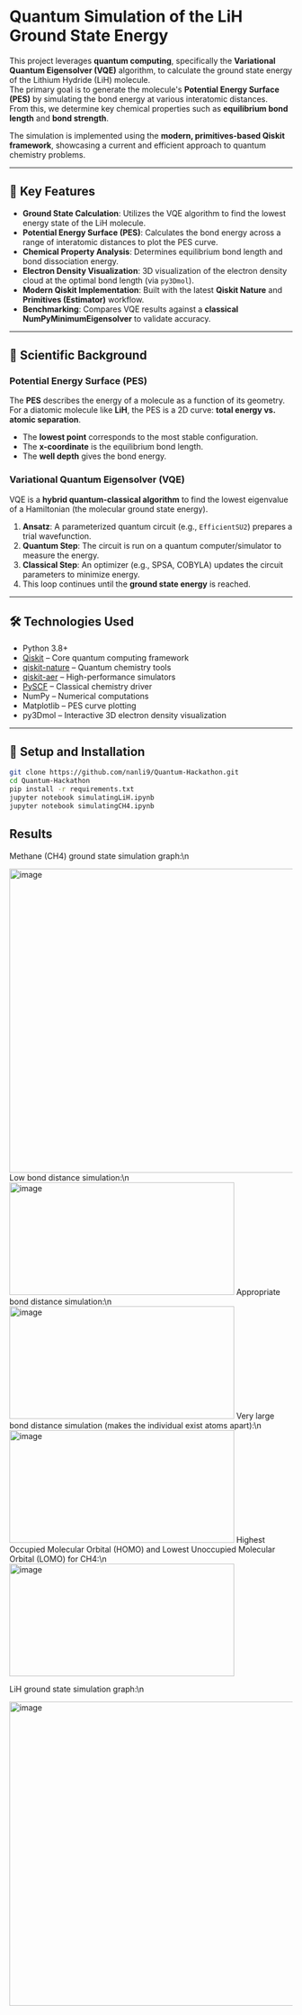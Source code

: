 # Quantum Simulation of the LiH Ground State Energy

This project leverages **quantum computing**, specifically the **Variational Quantum Eigensolver (VQE)** algorithm, to calculate the ground state energy of the Lithium Hydride (LiH) molecule.  
The primary goal is to generate the molecule's **Potential Energy Surface (PES)** by simulating the bond energy at various interatomic distances.  
From this, we determine key chemical properties such as **equilibrium bond length** and **bond strength**.

The simulation is implemented using the **modern, primitives-based Qiskit framework**, showcasing a current and efficient approach to quantum chemistry problems.

---

## 🔬 Key Features
- **Ground State Calculation**: Utilizes the VQE algorithm to find the lowest energy state of the LiH molecule.  
- **Potential Energy Surface (PES)**: Calculates the bond energy across a range of interatomic distances to plot the PES curve.  
- **Chemical Property Analysis**: Determines equilibrium bond length and bond dissociation energy.  
- **Electron Density Visualization**: 3D visualization of the electron density cloud at the optimal bond length (via `py3Dmol`).  
- **Modern Qiskit Implementation**: Built with the latest **Qiskit Nature** and **Primitives (Estimator)** workflow.  
- **Benchmarking**: Compares VQE results against a **classical NumPyMinimumEigensolver** to validate accuracy.  

---

## 🧪 Scientific Background

### Potential Energy Surface (PES)
The **PES** describes the energy of a molecule as a function of its geometry.  
For a diatomic molecule like **LiH**, the PES is a 2D curve: **total energy vs. atomic separation**.  

- The **lowest point** corresponds to the most stable configuration.  
- The **x-coordinate** is the equilibrium bond length.  
- The **well depth** gives the bond energy.  

### Variational Quantum Eigensolver (VQE)
VQE is a **hybrid quantum-classical algorithm** to find the lowest eigenvalue of a Hamiltonian (the molecular ground state energy).  

1. **Ansatz**: A parameterized quantum circuit (e.g., `EfficientSU2`) prepares a trial wavefunction.  
2. **Quantum Step**: The circuit is run on a quantum computer/simulator to measure the energy.  
3. **Classical Step**: An optimizer (e.g., SPSA, COBYLA) updates the circuit parameters to minimize energy.  
4. This loop continues until the **ground state energy** is reached.  

---

## 🛠️ Technologies Used
- Python 3.8+  
- [Qiskit](https://qiskit.org/) – Core quantum computing framework  
- [qiskit-nature](https://qiskit.org/ecosystem/nature/) – Quantum chemistry tools  
- [qiskit-aer](https://qiskit.org/documentation/apidoc/aer.html) – High-performance simulators  
- [PySCF](https://pyscf.org/) – Classical chemistry driver  
- NumPy – Numerical computations  
- Matplotlib – PES curve plotting  
- py3Dmol – Interactive 3D electron density visualization  

---

## 🚀 Setup and Installation

```bash
git clone https://github.com/nanli9/Quantum-Hackathon.git
cd Quantum-Hackathon
pip install -r requirements.txt
jupyter notebook simulatingLiH.ipynb
jupyter notebook simulatingCH4.ipynb  
```

## Results
Methane (CH4) ground state simulation graph:\n

<img width="784" height="540" alt="image" src="https://github.com/user-attachments/assets/af7e44ed-393a-4d2b-b28a-ae6896b71c3f" />
Low bond distance simulation:\n
<img width="400" height="200" alt="image" src="https://github.com/user-attachments/assets/59abc31d-d141-42e0-9854-18fc9498df45" />
Appropriate bond distance simulation:\n
<img width="400" height="200" alt="image" src="https://github.com/user-attachments/assets/713ecd2b-fcd8-4072-8b32-a7ad878822e0" />
Very large bond distance simulation (makes the individual exist atoms apart):\n
<img width="400" height="200" alt="image" src="https://github.com/user-attachments/assets/cce351fe-b230-412d-8d8c-38d825f9ce92" />
Highest Occupied Molecular Orbital (HOMO) and Lowest Unoccupied Molecular Orbital (LOMO) for CH4:\n
<img width="400" height="200" alt="image" src="https://github.com/user-attachments/assets/bb957b83-3996-4263-b8ec-d11d0f32a86b" />



LiH ground state simulation graph:\n

<img width="784" height="540" alt="image" src="https://github.com/user-attachments/assets/3506a191-b4fa-42de-a417-497452b05dd9" />



